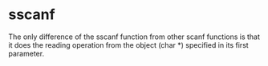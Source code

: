 # sscanf
The only difference of the sscanf function from other scanf functions is that it does the reading operation from the object (char *) specified in its first parameter.
